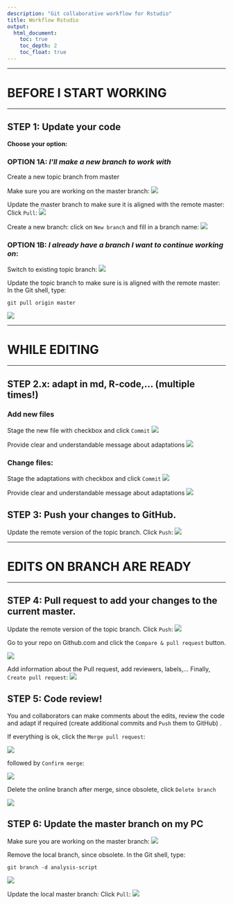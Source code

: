 ```yaml
---
description: "Git collaborative workflow for Rstudio"
title: Workflow Rstudio
output:
  html_document:
    toc: true
    toc_depth: 2
    toc_float: true
---
```


------------------------

# BEFORE I START WORKING

------------------------

## STEP 1: Update your code

**Choose your option:**

### OPTION 1A: *I'll make a new branch to work with*  
Create a new topic branch from master

Make sure you are working on the master branch:
![](./static/images/workflow_rstudio_1.png)

Update the master branch to make sure it is aligned with the remote master: Click `Pull`:
![](./static/images/workflow_rstudio_2.png)

Create a new branch: click on `New branch` and fill in a branch name:
![](./static/images/workflow_rstudio_2b.png)

### OPTION 1B:  *I already have a branch I want to continue working on*:  

Switch to existing topic branch:
![](./static/images/workflow_rstudio_3.png)

Update the topic branch to make sure is is aligned with the remote master: 
In the Git shell, type:
```
git pull origin master
```
![](./static/images/workflow_rstudio_4.png)


------------------------

# WHILE EDITING

------------------------

## STEP 2.x: adapt in md, R-code,... (multiple times!)

### Add new files

Stage the new file with checkbox and click `Commit`
![](./static/images/workflow_rstudio_5.png)

Provide clear and understandable message about adaptations
![](./static/images/workflow_rstudio_6.png)

### Change files:

Stage the adaptations with checkbox and click `Commit`
![](./static/images/workflow_rstudio_7.png)

Provide clear and understandable message about adaptations
![](./static/images/workflow_rstudio_8.png)


## STEP 3: Push your changes to GitHub.

Update the remote version of the topic branch. Click `Push`:
![](./static/images/workflow_rstudio_9.png) 

------------------------

# EDITS ON BRANCH ARE READY

------------------------

## STEP 4: Pull request to add your changes to the current master. 

Update the remote version of the topic branch. Click `Push`:
![](./static/images/workflow_rstudio_9.png)

Go to your repo on Github.com and click the `Compare & pull request` button. 

![](./static/images/workflow_rstudio_github_1.png)

Add information about the Pull request, add reviewers, labels,... Finally, `Create pull request`:
![](./static/images/workflow_rstudio_github_2.png)

## STEP 5: Code review!

You and collaborators can make comments about the edits, review the code and adapt if required (create additional commits and `Push` them to GitHub) .

If everything is ok, click the  `Merge pull request`:

![](./static/images/workflow_rstudio_github_3.png)

followed by `Confirm merge`:

![](./static/images/workflow_rstudio_github_4.png)

Delete the online branch after merge, since obsolete, click `Delete branch`

![](./static/images/workflow_rstudio_github_5.png)

## STEP 6: Update the master branch on my PC

Make sure you are working on the master branch:
![](./static/images/workflow_rstudio_1.png)

Remove the local branch, since obsolete. In the Git shell, type:
```
git branch -d analysis-script
```
![](./static/images/workflow_rstudio_4.png)

Update the local master branch: Click `Pull`:
![](./static/images/workflow_rstudio_2.png)
